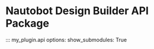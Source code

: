 # Nautobot Design Builder API Package

::: my_plugin.api
    options:
        show_submodules: True

